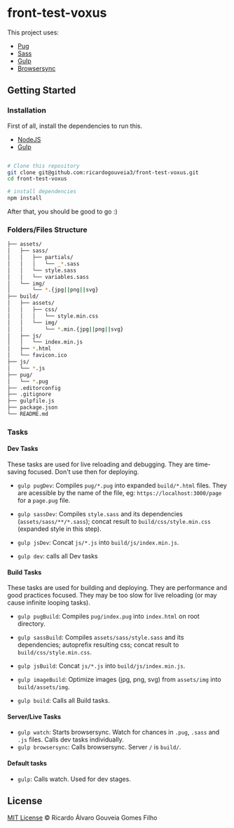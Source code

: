 # front-test-voxus


This project uses:

- [Pug](https://pugjs.org/)
- [Sass](http://sass-lang.com/)
- [Gulp](https://gulpjs.com/)
- [Browsersync](https://www.browsersync.io/)

## Getting Started

### Installation

First of all, install the dependencies to run this.

- [NodeJS](http://nodejs.org/)
- [Gulp](https://gulpjs.com/)

```sh

# Clone this repository
git clone git@github.com:ricardogouveia3/front-test-voxus.git
cd front-test-voxus

# install dependencies
npm install

```

After that, you should be good to go :)

### Folders/Files Structure

```sh
├── assets/
│   ├── sass/
│   │   ├── partials/
│   │   │   └── _*.sass
│   │   └── style.sass
│   │   └── variables.sass
│   └── img/
│       └── *.{jpg||png||svg}
├── build/
│   ├── assets/
│   │   ├── css/
│   │   │   └── style.min.css
│   │   └── img/
│   │       └── *.min.{jpg||png||svg}
│   ├── js/
│   │   └── index.min.js
│   ├── *.html
│   └── favicon.ico
├── js/
│   └── *.js
├── pug/
│   └── *.pug
├── .editorconfig
├── .gitignore
├── gulpfile.js
├── package.json
└── README.md
```

### Tasks

#### Dev Tasks

These tasks are used for live reloading and debugging. They are time-saving focused. Don't use then for deploying.

- `gulp pugDev`: Compiles `pug/*.pug` into expanded `build/*.html` files. They are acessible by the name of the file, eg: `https://localhost:3000/page` for a `page.pug` file.
- `gulp sassDev`: Compiles `style.sass` and its dependencies (`assets/sass/**/*.sass`); concat result to `build/css/style.min.css` (expanded style in this step).
- `gulp jsDev`: Concat `js/*.js` into `build/js/index.min.js`.

- `gulp dev`: calls all Dev tasks

#### Build Tasks

These tasks are used for building and deploying. They are performance and good practices focused. They may be too slow for live reloading (or may cause infinite looping tasks).

- `gulp pugBuild`: Compiles `pug/index.pug` into `index.html` on root directory.
- `gulp sassBuild`: Compiles `assets/sass/style.sass` and its dependencies; autoprefix resulting css; concat result to `build/css/style.min.css`.
- `gulp jsBuild`: Concat `js/*.js` into `build/js/index.min.js`.
- `gulp imageBuild`: Optimize images (jpg, png, svg) from `assets/img` into `build/assets/img`.

- `gulp build`: Calls all Build tasks.

#### Server/Live Tasks

- `gulp watch`: Starts browsersync. Watch for chances in `.pug`, `.sass` and `.js` files. Calls dev tasks individually.
- `gulp browsersync`: Calls browsersync. Server `/` is `build/`.

#### Default tasks

- `gulp`: Calls watch. Used for dev stages.

## License

[MIT License](http://ricardogouveia3.mit-license.org/) © Ricardo Álvaro Gouveia Gomes Filho
